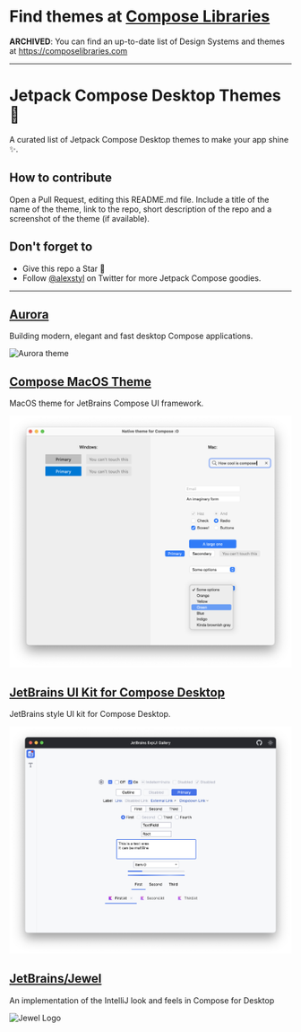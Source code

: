 # Find themes at [Compose Libraries](https://composelibraries.com/)

**ARCHIVED**: You can find an up-to-date list of Design Systems and themes at https://composelibraries.com

---

# Jetpack Compose Desktop Themes 🎨

A curated list of Jetpack Compose Desktop themes to make your app shine ✨.

## How to contribute

Open a Pull Request, editing this README.md file. Include a title of the name of the theme, link to the repo, short description of the repo and a screenshot of the theme (if available).

## Don't forget to

- Give this repo a Star 🤩
- Follow [@alexstyl](https://www.twitter.com/alexstyl) on Twitter for more Jetpack Compose goodies.

--- 

## [Aurora](https://github.com/kirill-grouchnikov/aurora)

Building modern, elegant and fast desktop Compose applications.

![Aurora theme](https://raw.githubusercontent.com/kirill-grouchnikov/aurora/icicle/docs/images/theming/skins/nebula.png)

## [Compose MacOS Theme](https://github.com/Chozzle/compose-macos-theme)

MacOS theme for JetBrains Compose UI framework.


![Compose MacOs Theme Desktop](https://github.com/Chozzle/compose-macos-theme/raw/master/screenshots/desktop.png)



## [JetBrains UI Kit for Compose Desktop](https://github.com/ButterCam/compose-jetbrains-theme)

JetBrains style UI kit for Compose Desktop.


![Jetpack Compose Jetbrains Theme](https://github.com/ButterCam/compose-jetbrains-theme/raw/main/docs/screenshot-expui.png)

## [JetBrains/Jewel](https://github.com/JetBrains/Jewel)

An implementation of the IntelliJ look and feels in Compose for Desktop

![Jewel Logo](https://github.com/JetBrains/jewel/blob/main/art/jewel-logo.svg)
